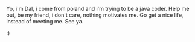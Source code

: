 Yo, i'm Dal, i come from poland and i'm trying to be a java coder.
Help me out, be my friend, i don't care, nothing motivates me.
Go get a nice life, instead of meeting me.
See ya.

:)
